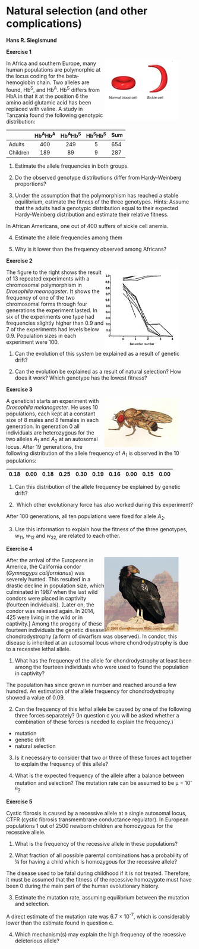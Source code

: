 # Natural selection (and other complications)

**Hans R. Siegismund**


**Exercise 1**


 <figure>
  <img  align="right" src="sel1sickle.png" alt="" width=200 title="">
 </figure>
  In Africa and southern Europe, many human
populations are polymorphic at the locus coding for the beta-hemoglobin
chain. Two alleles are found, Hb<sup>S</sup>, and Hb<sup>A</sup>. Hb<sup>S</sup> differs from HbA in that
it at the position 6 the amino acid glutamic acid has been replaced with
valine. A study in Tanzania found the following genotypic distribution:

|          | Hb<sup>A</sup>Hb<sup>A</sup> | Hb<sup>A</sup>Hb<sup>S</sup> | Hb<sup>S</sup>Hb<sup>S</sup> | Sum |
|----------|:----------------------------:|:----------------------------:|:----------------------------:|---|
| Adults   | 400                          | 249                          | 5                            | 654 |
| Children | 189                          | 89                           | 9                            | 287 |

1)  Estimate the allele frequencies in both groups.

2)  Do the observed genotype distributions differ from Hardy-Weinberg
    proportions?


3)  Under the assumption that the polymorphism has reached a stable
    equilibrium, estimate the fitness of the three genotypes. Hints:
    Assume that the adults had a genotypic distribution equal to their
    expected Hardy-Weinberg distribution and estimate their relative
    fitness.


In African Americans, one out of 400 suffers of sickle cell anemia.

4)  Estimate the allele frequencies among them


5)  Why is it lower than the frequency observed among Africans?


**Exercise 2**

 <figure>
  <img  align="right" src="sel2underdominance.png" alt="" width=200 title="">
 </figure>

The figure to the right shows the result of 13 repeated experiments with
a chromosomal polymorphism in *Drosophila meanogaster*. It shows the
frequency of one of the two chromosomal forms through four generations
the experiment lasted. In six of the experiments one type had
frequencies slightly higher than 0.9 and 7 of the experiments had levels
below 0.9. Population sizes in each experiment were 100.


1)  Can the evolution of this system be explained as a result of  genetic drift?


2)  Can the evolution be explained as a result of natural selection?
    How does it work? Which genotype has the lowest fitness?


**Exercise 3**

<figure>
  <img  align="right" src="sel3drosophila.png" alt="" width=200 title="">
 </figure>

A geneticist starts an experiment with *Drosophila melanogaster*. He
uses 10 populations, each kept at a constant size of 8 males and 8
females in each generation. In generation 0 all individuals are
heterozygous for the two alleles *A*<sub>1</sub> and *A*<sub>2</sub> at
an autosomal locus. After 19 generations, the following distribution of
the allele frequency of *A*<sub>1</sub> is observed in the 10
populations:

|0.18 |0.00 |0.18| 0.25| 0.30| 0.19| 0.16| 0.00| 0.15| 0.00|
|-----|-----|----|-----|-----|-----|-----|-----|-----|-----|

1)  Can this distribution of the allele frequency be explained by
    genetic drift?

2)   Which other evolutionary force has also worked during this
    experiment?

After 100 generations, all ten populations were fixed for allele
*A*<sub>2</sub>*.*

3)  Use this information to explain how the fitness of the three
    genotypes, *w*<sub>11</sub>, *w*<sub>12</sub> and *w*<sub>22,</sub>
    are related to each other.

**Exercise 4**

<figure>
  <img  align="right" src="sel4condor.png" alt="" width=200 title="">
 </figure>

After the arrival of the Europeans in America,
the California condor (*Gymnogyps californianus*) was severely hunted.
This resulted in a drastic decline in population size, which culminated
in 1987 when the last wild condors were placed in captivity (fourteen
individuals). [Later on, the condor was released again. In 2014, 425 were living in
    the wild or in captivity.] Among the progeny of these fourteen individuals
the genetic disease chondrodystrophy (a form of dwarfism was observed).
In condor, this disease is inherited at an autosomal locus where
chondrodystrophy is due to a recessive lethal allele.

1)  What has the frequency of the allele for chondrodystrophy at least
    been among the fourteen individuals who were used to found the
    population in captivity?

The population has since grown in number and reached around a few
hundred. An estimation of the allele frequency for chondrodystrophy
showed a value of 0.09.

2)  Can the frequency of this lethal allele be caused by one of the
    following three forces separately? (In question c you will be asked
    whether a combination of these forces is needed to explain the
    frequency.)

- mutation
- genetic drift
- natural selection


3)  Is it necessary to consider that two or three of these forces act
    together to explain the frequency of this allele?

4)  What is the expected frequency of the allele after a balance
    between mutation and selection? The mutation rate can be assumed to be μ =
    10<sup>-6</sup>?

**Exercise 5**

Cystic fibrosis is caused by a recessive allele at a single autosomal
locus, CTFR (cystic fibrosis transmembrane conductance regulator). In
European populations 1 out of 2500 newborn children are homozygous for
the recessive allele.

1)  What is the frequency of the recessive allele in these populations?

2)  What fraction of all possible parental combinations has a
    probability of ¼ for having a child which is homozygous for the
    recessive allele?

The disease used to be fatal during childhood if it is not treated.
Therefore, it must be assumed that the fitness of the recessive
homozygote must have been 0 during the main part of the human
evolutionary history.

3)  Estimate the mutation rate, assuming equilibrium between the
    mutation and selection.

A direct estimate of the mutation rate was 6.7 × 10<sup>-7</sup>, which
is considerably lower than the estimate found in question c.

4)  Which mechanism(s) may explain the high frequency of the recessive
    deleterious allele?

